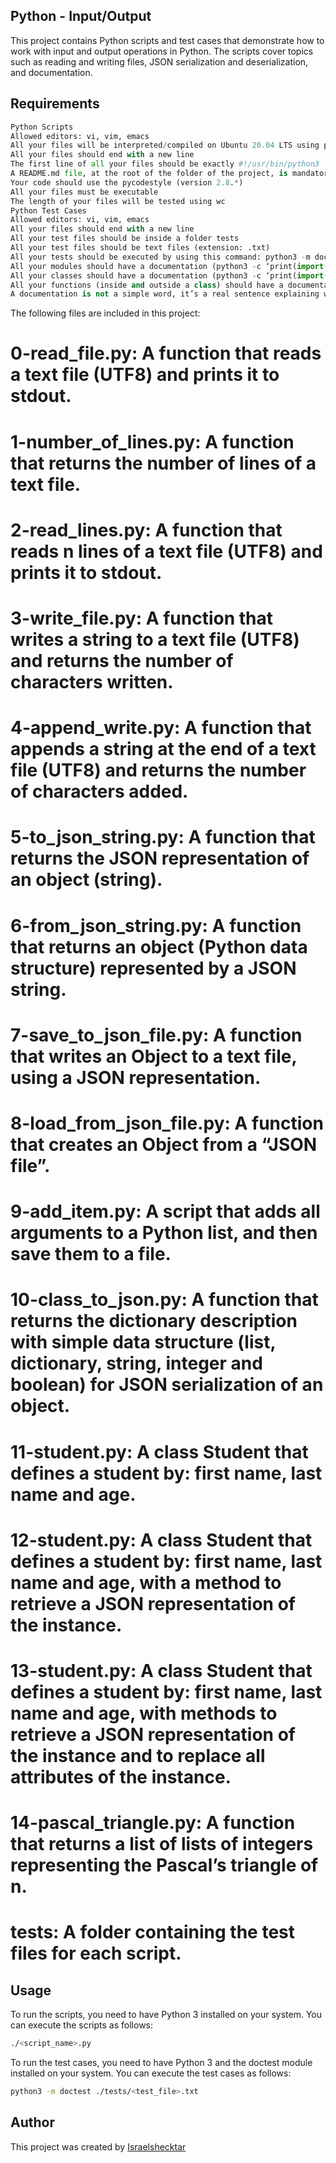 ## Python - Input/Output
This project contains Python scripts and test cases that demonstrate how to work with input and output operations in Python. The scripts cover topics such as reading and writing files, JSON serialization and deserialization, and documentation.

## Requirements
```python
Python Scripts
Allowed editors: vi, vim, emacs
All your files will be interpreted/compiled on Ubuntu 20.04 LTS using python3 (version 3.8.5)
All your files should end with a new line
The first line of all your files should be exactly #!/usr/bin/python3
A README.md file, at the root of the folder of the project, is mandatory
Your code should use the pycodestyle (version 2.8.*)
All your files must be executable
The length of your files will be tested using wc
Python Test Cases
Allowed editors: vi, vim, emacs
All your files should end with a new line
All your test files should be inside a folder tests
All your test files should be text files (extension: .txt)
All your tests should be executed by using this command: python3 -m doctest ./tests/*
All your modules should have a documentation (python3 -c ‘print(import(“my_module”).doc)’)
All your classes should have a documentation (python3 -c ‘print(import(“my_module”).MyClass.doc)’)
All your functions (inside and outside a class) should have a documentation (python3 -c ‘print(import(“my_module”).my_function.doc)’ and python3 -c ‘print(import(“my_module”).MyClass.my_function.doc)’)
A documentation is not a simple word, it’s a real sentence explaining what’s the purpose of the module, class or method (the length of it will be verified)
```
The following files are included in this project:

# 0-read_file.py: A function that reads a text file (UTF8) and prints it to stdout.
# 1-number_of_lines.py: A function that returns the number of lines of a text file.
# 2-read_lines.py: A function that reads n lines of a text file (UTF8) and prints it to stdout.
# 3-write_file.py: A function that writes a string to a text file (UTF8) and returns the number of characters written.
# 4-append_write.py: A function that appends a string at the end of a text file (UTF8) and returns the number of characters added.
# 5-to_json_string.py: A function that returns the JSON representation of an object (string).
# 6-from_json_string.py: A function that returns an object (Python data structure) represented by a JSON string.
# 7-save_to_json_file.py: A function that writes an Object to a text file, using a JSON representation.
# 8-load_from_json_file.py: A function that creates an Object from a “JSON file”.
# 9-add_item.py: A script that adds all arguments to a Python list, and then save them to a file.
# 10-class_to_json.py: A function that returns the dictionary description with simple data structure (list, dictionary, string, integer and boolean) for JSON serialization of an object.
# 11-student.py: A class Student that defines a student by: first name, last name and age.
# 12-student.py: A class Student that defines a student by: first name, last name and age, with a method to retrieve a JSON representation of the instance.
# 13-student.py: A class Student that defines a student by: first name, last name and age, with methods to retrieve a JSON representation of the instance and to replace all attributes of the instance.
# 14-pascal_triangle.py: A function that returns a list of lists of integers representing the Pascal’s triangle of n.
# tests: A folder containing the test files for each script.
## Usage
To run the scripts, you need to have Python 3 installed on your system. You can execute the scripts as follows:
```bash
./<script_name>.py
```
To run the test cases, you need to have Python 3 and the doctest module installed on your system. You can execute the test cases as follows:
```bash
python3 -m doctest ./tests/<test_file>.txt
```
## Author
This project was created by [Israelshecktar](https://github.com/Israelshecktar)
